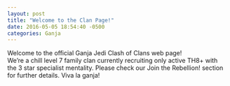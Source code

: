 ```yaml
---
layout: post
title: "Welcome to the Clan Page!"
date: 2016-05-05 18:54:40 -0500
categories: Ganja
---
```


Welcome to the official Ganja Jedi Clash of Clans web page!  
We’re a chill level 7 family clan currently recruiting only active TH8+ with the 3 star specialist mentality. 
Please check our Join the Rebellion! section for further details. Viva la ganja!